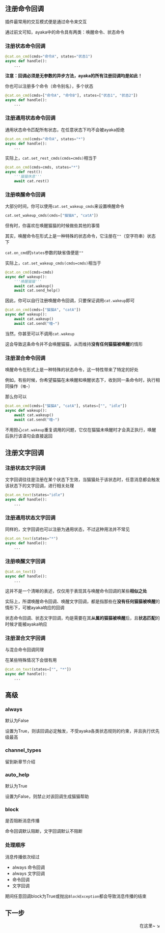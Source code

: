 ## 注册命令回调

插件最常用的交互模式便是通过命令来交互

通过前文可知，ayaka中的命令具有两类：唤醒命令、状态命令

### 注册状态命令回调

```py
@cat.on_cmd(cmds="命令A", states="状态1")
async def handle():
    ...
```

**注意：回调必须是无参数的异步方法，ayaka的所有注册回调均是如此！**

你也可以注册多个命令（命令别名），多个状态

```py
@cat.on_cmd(cmds=["命令A", "命令B"], states=["状态1", "状态2"])
async def handle():
    ...
```

### 注册通用状态命令回调

通用状态命令匹配所有状态，在任意状态下均不会被ayaka拒绝

```py
@cat.on_cmd(cmds="命令A", states="*")
async def handle():
    ...
```

实际上，`cat.set_rest_cmds(cmds=cmds)`相当于

```py
@cat.on_cmd(cmds=cmds, states="*")
async def rest():
    '''猫猫休息'''
    await cat.rest()
```

### 注册唤醒命令回调

大部分时间，你可以使用`cat.set_wakeup_cmds`来设置唤醒命令

```py
cat.set_wakeup_cmds(cmds=["猫猫A", "catA"])
```

但有时，你喜欢在唤醒猫猫的时候做些其他的事情

其实，唤醒命令在形式上是一种特殊的状态命令，它注册在`""`（空字符串）状态下

`cat.on_cmd`的`states`参数的缺省值便是`""`

实际上，`cat.set_wakeup_cmds(cmds=cmds)`相当于

```py
@cat.on_cmd(cmds=cmds)
async def wakeup():
    '''唤醒猫猫'''
    await cat.wakeup()
    await cat.send_help()
```

因此，你可以自行注册唤醒命令回调，只要保证调用`cat.wakeup`即可

```py
@cat.on_cmd(cmds=["猫猫A", "catA"])
async def wakeup():
    await cat.wakeup()
    await cat.send("喵~")
```

当然，你甚至可以不调用`cat.wakeup`

这会导致这条命令并不会唤醒猫猫，从而维持**没有任何猫猫被唤醒**的情形

### 注册混合命令回调

唤醒命令在形式上是一种特殊的状态命令，这一特性带来了特定的好处

例如，有些时候，你希望猫猫在未唤醒和唤醒状态下，收到同一条命令时，执行相同操作（`喵~`）

那么你可以

```py
@cat.on_cmd(cmds=["猫猫A", "catA"], states=["", "idle"])
async def wakeup():
    await cat.wakeup()
    await cat.send("喵~")
```

不用担心`cat.wakeup`重复调用的问题，它仅在猫猫未唤醒时才会真正执行，唤醒后执行该语句会直接返回

## 注册文字回调

### 注册状态文字回调

文字回调往往是注册在某个状态下生效，当猫猫处于该状态时，任意消息都会触发该状态下的文字回调，进行相关处理

```py
@cat.on_text(states="idle")
async def handle():
    ...
```

### 注册通用状态文字回调

同样的，文字回调也可以注册为通用状态，不过这种用法并不常见

```py
@cat.on_text(states="*")
async def handle():
    ...
```

### 注册唤醒文字回调

```py
@cat.on_text()
async def handle():
    ...
```

这并不是一个清晰的表述，仅仅用于表现其与唤醒命令回调的某些**相似之处**

实际上，所谓唤醒命令回调、唤醒文字回调，都是指那些在**没有任何猫猫被唤醒**的情形下，可被ayaka响应的回调

状态命令回调、状态文字回调，均是需要在其**从属的猫猫被唤醒**后，且**状态匹配**的时候才能被ayaka响应

### 注册混合文字回调

与混合命令回调同理

在某些特殊情况下会很有用

```py
@cat.on_text(states=["", "*"])
async def handle():
    ...
```

## 高级

### always

默认为False

设置为True，则该回调必定触发，不受ayaka各类状态规则的约束，并且执行优先级最高

### channel_types

留到新章节介绍

### auto_help

默认为True

设置为False，则禁止对该回调生成猫猫帮助

### block

是否阻断消息传播

命令回调默认阻断，文字回调默认不阻断

### 处理顺序

消息传播依次经过

- always 命令回调
- always 文字回调
- 命令回调
- 文字回调

期间任意回调block为True或抛出`BlockException`都会导致消息传播的结束

## 下一步

<div align="right">
    在这里~ ↘
</div>
